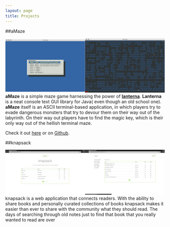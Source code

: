```yaml
---
layout: page
title: Projects
---
```


##aMaze

![](/assets/aMaze/aMazeExample.png)
**aMaze** is a simple maze game harnessing the power of [**lanterna**](https://code.google.com/p/lanterna/). **Lanterna** is a neat console text GUI library for Java( even though an old school one). **aMaze** itself is an ASCII terminal-based application, in which players try to evade dangerous monsters that try to devour them on their way out of the labyrinth. On their way out players have to find the magic key, which is their only way out of the hellish terminal maze.

Check it out [here](/projects/aMaze) or on [Github](https://github.com/arthurmathies/aMaze).

##knapsack

![](/assets/knapsack/demo.png)
knapsack is a web application that connects readers. With the ability to share books and personally curated collections of books knapsack makes it easier than ever to share with the community what they should read. The days of searching through old notes just to find that book that you really wanted to read are over